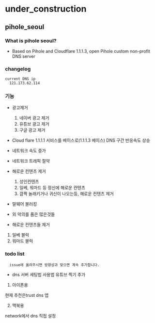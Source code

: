 # under_construction


## pihole_seoul


### What is pihole seoul?
  - Based on Pihole and Cloudflare 1.1.1.3, open Pihole custom non-profit DNS server


### changelog

```
current DNS ip
  121.173.62.114
```

### 기능
  - 광고제거
    1. 네이버 광고 제거
    2. 유튜브 광고 제거
    3. 구글 광고 제거

  - Cloud flare 1.1.1.1 서비스를 베이스로(1.1.1.3 베이스) DNS 구간 반응속도 상승

  - 네트워크 속도 증가
  - 네트워크 트레픽 절약

  - 해로운 컨텐츠 제거
    1. 성인컨텐츠
    2. 일베, 워마드 등 정신에 해로운 컨텐츠
    3. 깜짝 놀래키거나 귀신이 나오는등, 해로운 컨텐츠 제거

  - 말웨어 블러킹

  - 외 악의를 품은 많은것들


 - 해로운 컨텐츠들 제거
  1. 일베 블럭
  2. 워마드 블럭

### todo list


```
  issue에 올려주시면 방향성과 맞으면 계속 추가합니다.
```

 - dns 서버 세팅법 사용법 유튜브 찍기 추가
 
  1. 아이폰용
  
  현재 추천은trust dns 앱
  
  2. 맥북용
  
  network에서 dns 직접 설정
